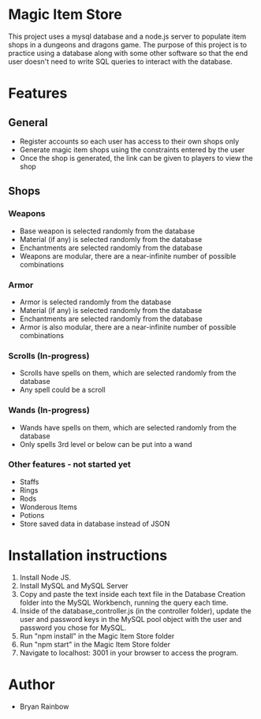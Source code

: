 # Magic Item Store
This project uses a mysql database and a node.js server to populate item shops in a dungeons and dragons game. The purpose of this project is to practice using a database along with some other software so that the end user doesn't need to write SQL queries to interact with the database.

# Features
## General
- Register accounts so each user has access to their own shops only
- Generate magic item shops using the constraints entered by the user
- Once the shop is generated, the link can be given to players to view the shop

## Shops
### Weapons
- Base weapon is selected randomly from the database
- Material (if any) is selected randomly from the database
- Enchantments are selected randomly from the database
- Weapons are modular, there are a near-infinite number of possible combinations
### Armor
- Armor is selected randomly from the database
- Material (if any) is selected randomly from the database
- Enchantments are selected randomly from the database
- Armor is also modular, there are a near-infinite number of possible combinations
### Scrolls (In-progress)
- Scrolls have spells on them, which are selected randomly from the database
- Any spell could be a scroll
### Wands (In-progress)
- Wands have spells on them, which are selected randomly from the database
- Only spells 3rd level or below can be put into a wand
### Other features - not started yet
- Staffs
- Rings
- Rods
- Wonderous Items
- Potions
- Store saved data in database instead of JSON

# Installation instructions
1. Install Node JS.
2. Install MySQL and MySQL Server
3. Copy and paste the text inside each text file in the Database Creation folder into the MySQL Workbench, running the query each time.
4. Inside of the database_controller.js (in the controller folder), update the user and password keys in the MySQL pool object with the user and password you chose for MySQL.
5. Run "npm install" in the Magic Item Store folder
6. Run "npm start" in the Magic Item Store folder
7. Navigate to localhost: 3001 in your browser to access the program.


# Author
- Bryan Rainbow